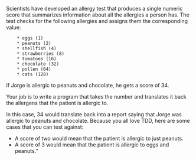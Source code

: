 Scientists have developed an allergy test that produces a single numeric score that summarizes information about all the allergies a person has.
        The test checks for the following allergies and assigns them the corresponding value:

        * eggs (1)
        * peanuts (2)
        * shellfish (4)
        * strawberries (8)
        * tomatoes (16)
        * chocolate (32)
        * pollen (64)
        * cats (128)

If Jorge is allergic to peanuts and chocolate, he gets a score of 34.

Your job is to write a program that takes the number and translates it back the allergens that the patient is allergic to.

In this case, 34 would translate back into a report saying that Jorge was allergic to peanuts and chocolate.
Because you all love TDD, here are some cases that you can test against:

* A score of two would mean that the patient is allergic to just peanuts.
* A score of 3 would mean that the patient is allergic to eggs and peanuts.”
